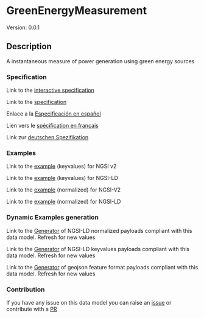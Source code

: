 # GreenEnergyMeasurement
Version: 0.0.1

## Description 

A instantaneous measure of power generation using green energy sources
### Specification

Link to the [interactive specification](https://swagger.lab.fiware.org/?url=https://raw.githubusercontent.com/smart-data-models/dataModel.GreenEnergy/master/GreenEnergyMeasurement/swagger.yaml)

Link to the [specification](https://github.com/smart-data-models/dataModel.GreenEnergy/blob/master/GreenEnergyMeasurement/doc/spec.md)

Enlace a la [Especificación en español](https://github.com/smart-data-models/dataModel.GreenEnergy/blob/master/GreenEnergyMeasurement/doc/spec_ES.md)

Lien vers le [spécification en français](https://github.com/smart-data-models/dataModel.GreenEnergy/blob/master/GreenEnergyMeasurement/doc/spec_FR.md)

Link zur [deutschen Spezifikation](https://github.com/smart-data-models/dataModel.GreenEnergy/blob/master/GreenEnergyMeasurement/doc/spec_DE.md)
### Examples

Link to the [example](https://github.com/smart-data-models/dataModel.GreenEnergy/blob/master/GreenEnergyMeasurement/examples/example.json) (keyvalues) for NGSI v2

Link to the [example](https://github.com/smart-data-models/dataModel.GreenEnergy/blob/master/GreenEnergyMeasurement/examples/example.jsonld) (keyvalues) for NGSI-LD

Link to the [example](https://github.com/smart-data-models/dataModel.GreenEnergy/blob/master/GreenEnergyMeasurement/examples/example-normalized.json) (normalized) for NGSI-V2

Link to the [example](https://github.com/smart-data-models/dataModel.GreenEnergy/blob/master/GreenEnergyMeasurement/examples/example-normalized.jsonld) (normalized) for NGSI-LD
### Dynamic Examples generation

Link to the [Generator](https://smartdatamodels.org/extra/ngsi-ld_generator.php?schemaUrl=https://raw.githubusercontent.com/smart-data-models/dataModel.GreenEnergy/master/GreenEnergyMeasurement/schema.json&email=info@smartdatamodels.org) of NGSI-LD normalized payloads compliant with this data model. Refresh for new values

Link to the [Generator](https://smartdatamodels.org/extra/ngsi-ld_generator_keyvalues.php?schemaUrl=https://raw.githubusercontent.com/smart-data-models/dataModel.GreenEnergy/master/GreenEnergyMeasurement/schema.json&email=info@smartdatamodels.org) of NGSI-LD keyvalues payloads compliant with this data model. Refresh for new values

Link to the [Generator](https://smartdatamodels.org/extra/geojson_features_generator_v1.0.php?schemaUrl=https://raw.githubusercontent.com/smart-data-models/dataModel.GreenEnergy/master/GreenEnergyMeasurement/schema.json&email=info@smartdatamodels.org) of geojson feature format payloads compliant with this data model. Refresh for new values
### Contribution

 If you have any issue on this data model you can raise an [issue](https://github.com/smart-data-models/dataModel.GreenEnergy/issues)  or contribute with a [PR](https://github.com/smart-data-models/dataModel.GreenEnergy/pulls)
